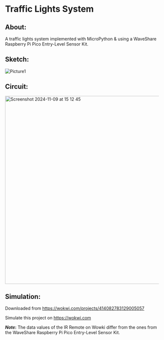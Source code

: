 # Traffic Lights System

## About:
A traffic lights system implemented with MicroPython &amp; using a WaveShare Raspberry Pi Pico Entry-Level Sensor Kit.

## Sketch:
![Picture1](https://github.com/Farahhkh/TrafficLightsSystem/assets/127206744/14128d5f-1134-40bb-911d-bcecda863139)

## Circuit:
<img width="614" alt="Screenshot 2024-11-09 at 15 12 45" src="https://github.com/user-attachments/assets/7f820f55-161c-451b-a0c5-8922d318f763">

## Simulation:
Downloaded from https://wokwi.com/projects/414082783129005057

Simulate this project on https://wokwi.com


**_Note_:** The data values of the IR Remote on Wowki differ from the ones from the WaveShare Raspberry Pi Pico Entry-Level Sensor Kit.
